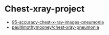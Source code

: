 # Chest-xray-project
- [95-accuracy-chest-x-ray-images-pneumonia](https://www.kaggle.com/adinishad/95-accuracy-chest-x-ray-images-pneumonia)
- [paultimothymooney/chest-xray-pneumonia](https://www.kaggle.com/paultimothymooney/chest-xray-pneumonia)
